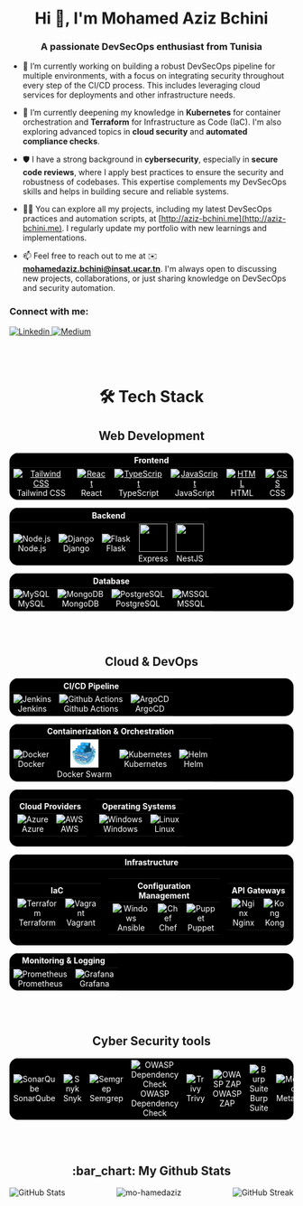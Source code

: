 <h1 align="center">Hi 👋, I'm Mohamed Aziz Bchini</h1>
<h3 align="center">A passionate DevSecOps enthusiast from Tunisia</h3>

- 🔭 I’m currently working on building a robust DevSecOps pipeline for multiple environments, with a focus on integrating security throughout every step of the CI/CD process. This includes leveraging cloud services for deployments and other infrastructure needs.

- 🌱 I’m currently deepening my knowledge in **Kubernetes** for container orchestration and **Terraform** for Infrastructure as Code (IaC). I'm also exploring advanced topics in **cloud security** and **automated compliance checks**.

- 🛡️ I have a strong background in **cybersecurity**, especially in **secure code reviews**, where I apply best practices to ensure the security and robustness of codebases. This expertise complements my DevSecOps skills and helps in building secure and reliable systems.

- 👨‍💻 You can explore all my projects, including my latest DevSecOps practices and automation scripts, at [http://aziz-bchini.me](http://aziz-bchini.me). I regularly update my portfolio with new learnings and implementations.

- 📫 Feel free to reach out to me at :envelope: **mohamedaziz.bchini@insat.ucar.tn**. I'm always open to discussing new projects, collaborations, or just sharing knowledge on DevSecOps and security automation.


<!--
<h3>📕 My Latest Blog Posts</h3>
BLOG-POST-LIST:START
BLOG-POST-LIST:END
-->

<h3 align="left">Connect with me:</h3>
<p align="left">
  <a href="https://www.linkedin.com/in/mohamed-aziz-bchini/" target="_blank">
    <img src="https://bentos.jkominovic.dev/api/v1/bento-cards?url=https%3A%2F%2Fwww.linkedin.com%2Fin%2Fmohamed-aziz-bchini%2F&subtitle=@Aziz+Bchini&size=square" alt="Linkedin">
  </a>
  <a href="https://medium.com/@mohamedaziz0801" target="_blank">
    <img src="https://bentos.jkominovic.dev/api/v1/bento-cards?url=https://www.medium.com&subtitle=@Aziz+Bchini&size=square" alt="Medium">
  </a>
</p>

<br><br>
<h1 align="center">🛠️ Tech Stack</h1>

<!-- flatten the web dev skills, to be like the cybersec section -->
<h2 align="center">Web Development</h2>

<div align="center">
<table style="background-color: black; color: white; border: none; border-radius: 15px; overflow: hidden;">
  <thead>
    <tr>
      <th colspan="8" align="center" style="color: white;">Frontend</th>
    </tr>
  </thead>
  <tbody>
    <tr>
      <td align="center" style="border: none;">
        <a href="https://tailwindcss.com/" style="color: white;">
          <img src="https://cdn.worldvectorlogo.com/logos/tailwindcss.svg" width="50" height="50" alt="Tailwind CSS"/>
        </a>
        <br>Tailwind CSS
      </td>
      <td align="center" style="border: none;">
        <a href="https://reactjs.org/" style="color: white;">
          <img src="https://techstack-generator.vercel.app/react-icon.svg" alt="React" width="50" height="50"/>
        </a>
        <br>React
      </td>
      <td align="center" style="border: none;">
        <a href="https://www.typescriptlang.org/" style="color: white;">
          <img src="https://techstack-generator.vercel.app/ts-icon.svg" alt="TypeScript" width="50" height="50"/>
        </a>
        <br>TypeScript
      </td>
      <td align="center" style="border: none;">
        <a href="https://developer.mozilla.org/en-US/docs/Web/JavaScript" style="color: white;">
          <img src="https://techstack-generator.vercel.app/js-icon.svg" alt="JavaScript" width="50" height="50"/>
        </a>
        <br>JavaScript
      </td>
      <td align="center" style="border: none;">
        <a href="https://developer.mozilla.org/en-US/docs/Web/HTML" style="color: white;">
          <img src="https://cdn.worldvectorlogo.com/logos/html-1.svg" width="50" height="50" alt="HTML"/>
        </a>
        <br>HTML
      </td>
      <td align="center" style="border: none;">
        <a href="https://developer.mozilla.org/en-US/docs/Web/CSS" style="color: white;">
          <img src="https://cdn.worldvectorlogo.com/logos/css-3.svg" width="50" height="50" alt="CSS"/>
        </a>
        <br>CSS
      </td>
    </tr>
  </tbody>
</table>
</div>



<div align="center">
<table style="background-color: black; color: white; border: none; border-radius: 15px; overflow: hidden;">
  <thead>
    <tr>
      <th colspan="5" align="center" style="color: white;">Backend</th>
    </tr>
  </thead>
  <tbody>
    <tr>
      <td align="center" style="border: none;">
        <img src="https://cdn.worldvectorlogo.com/logos/nodejs-icon.svg" width="50" height="50" alt="Node.js"/><br>Node.js
      </td>
      <td align="center" style="border: none;">
        <img src="https://techstack-generator.vercel.app/django-icon.svg" width="50" height="50" alt="Django"/><br>Django
      </td>
      <td align="center" style="border: none;">
        <img src="https://skillicons.dev/icons?i=flask" width="50" height="50" alt="Flask"/><br>Flask
      </td>
      <td align="center" style="border: none;">
        <img src="https://skillicons.dev/icons?i=express" width="50" height="50"/><br>Express
      </td>
      <td align="center" style="border: none;">
        <img src="https://skillicons.dev/icons?i=nestjs" width="50" height="50"/><br>NestJS
      </td>
    </tr>
  </tbody>
</table>
</div>

<div align="center">
<table style="background-color: black; color: white; border: none; border-radius: 15px; overflow: hidden;">
  <thead>
    <tr>
      <th colspan="4" align="center" style="color: white;">Database</th>
    </tr>
  </thead>
  <tbody>
    <tr>
      <td align="center" style="border: none;">
        <img src="https://techstack-generator.vercel.app/mysql-icon.svg" alt="MySQL" width="50" height="50"/><br>MySQL
      </td>
      <td align="center" style="border: none;">
        <img src="https://skillicons.dev/icons?i=mongodb" alt="MongoDB" width="50" height="50"/><br>MongoDB
      </td>
      <td align="center" style="border: none;">
        <img src="https://skillicons.dev/icons?i=postgresql" alt="PostgreSQL" width="50" height="50"/><br>PostgreSQL
      </td>
      <td align="center" style="border: none;">
        <img src="https://upload.wikimedia.org/wikipedia/commons/9/99/Logo_M_SQL_Server.png" alt="MSSQL" width="100" height="40"/><br>MSSQL
      </td>
    </tr>
  </tbody>
</table>
</div>

<br><br>
<!-- flatten the Cloud & DevOps skills, to be like the cybersec section -->
<h2 align="center">Cloud & DevOps</h2>

<div align="center">
<table style="background-color: black; color: white; border: none; border-radius: 15px; overflow: hidden;">
  <thead>
    <tr>
      <th colspan="3" align="center" style="color: white;">CI/CD Pipeline</th>
    </tr>
  </thead>
  <tbody>
    <tr>
      <td align="center" style="border: none;">
        <img src="https://skillicons.dev/icons?i=jenkins" alt="Jenkins" width="50" height="50"/><br>Jenkins
      </td>
      <td align="center" style="border: none;">
        <img src="https://skillicons.dev/icons?i=github" alt="Github Actions" width="50" height="50"/><br>Github Actions
      </td>
      <td align="center" style="border: none;">
        <img src="https://go-skill-icons.vercel.app/api/icons?i=argocd" alt="ArgoCD" width="50" height="50"/><br>ArgoCD
      </td>
    </tr>
  </tbody>
</table>
</div>

<div align="center">
<table style="background-color: black; color: white; border: none; border-radius: 15px; overflow: hidden;">
  <thead>
    <tr>
      <th colspan="4" align="center" style="color: white;">Containerization & Orchestration</th>
    </tr>
  </thead>
  <tbody>
    <tr>
      <td align="center" style="border: none;">
        <img src="https://techstack-generator.vercel.app/docker-icon.svg" alt="Docker" width="50" height="50"/><br>Docker
      </td>
      <td align="center" style="border: none;">
        <img src="https://raw.githubusercontent.com/docker-library/docs/471fa6e4cb58062ccbf91afc111980f9c7004981/swarm/logo.png" alt="Docker Swarm" width="50" height="50"/><br>Docker Swarm
      </td>
      <td align="center" style="border: none;">
        <img src="https://techstack-generator.vercel.app/kubernetes-icon.svg" alt="Kubernetes" width="50" height="50"/><br>Kubernetes
      </td>
      <td align="center" style="border: none;">
        <img src="https://go-skill-icons.vercel.app/api/icons?i=helm" alt="Helm" width="50" height="50"/><br>Helm
      </td>
    </tr>
  </tbody>
</table>
</div>

<div align="center">
  <table style="background-color: black; color: white; border: none; border-radius: 15px; overflow: hidden;">
    <tbody>
      <tr>
        <td colspan="2" align="center" style="border: none;">
          <table style="background-color: black; color: white; border: none;">
            <thead>
              <tr>
                <th colspan="2" align="center" style="color: white;">Cloud Providers</th>
              </tr>
            </thead>
            <tbody>
              <tr>
                <td align="center" style="border: none;">
                  <img src="https://skillicons.dev/icons?i=azure" alt="Azure" width="50" height="50"/><br>Azure
                </td>
                <td align="center" style="border: none;">
                  <img src="https://techstack-generator.vercel.app/aws-icon.svg" alt="AWS" width="50" height="50"/><br>AWS
                </td>
              </tr>
            </tbody>
          </table>
        </td>
        <td colspan="2" align="center" style="border: none;">
          <table style="background-color: black; color: white; border: none;">
            <thead>
              <tr>
                <th colspan="2" align="center" style="color: white;">Operating Systems</th>
              </tr>
            </thead>
            <tbody>
              <tr>
                <td align="center" style="border: none;">
                  <img src="https://skillicons.dev/icons?i=windows" alt="Windows" width="50" height="50"/><br>Windows
                </td>
                <td align="center" style="border: none;">
                  <img src="https://skillicons.dev/icons?i=linux" alt="Linux" width="50" height="50"/><br>Linux
                </td>
              </tr>
            </tbody>
          </table>
        </td>
      </tr>
    </tbody>
  </table>
</div>

<div align="center">
  <table style="background-color: black; color: white; border: none; border-radius: 15px; overflow: hidden;">
    <thead>
      <tr>
        <th colspan="3" align="center" style="color: white;">Infrastructure</th>
      </tr>
    </thead>
    <tbody>
      <tr>
        <td colspan="1" align="center" style="border: none;">
          <table style="background-color: black; color: white; border: none;">
            <thead>
              <tr>
                <th colspan="2" align="center" style="color: white;">IaC</th>
              </tr>
            </thead>
            <tbody>
              <tr>
                <td align="center" style="border: none;">
                  <img src="https://skillicons.dev/icons?i=terraform" alt="Terraform" width="50" height="50"/><br>Terraform
                </td>
                <td align="center" style="border: none;">
                  <img src="https://go-skill-icons.vercel.app/api/icons?i=vagrant" alt="Vagrant" width="50" height="50"/><br>Vagrant
                </td>
              </tr>
            </tbody>
          </table>
        </td>
        <td colspan="1" align="center" style="border: none;">
          <table style="background-color: black; color: white; border: none;">
            <thead>
              <tr>
                <th colspan="3" align="center" style="color: white;">Configuration Management</th>
              </tr>
            </thead>
            <tbody>
              <tr>
                <td align="center" style="border: none;">
                  <img src="https://skillicons.dev/icons?i=ansible" alt="Windows" width="50" height="50"/><br>Ansible
                </td>
                <td align="center" style="border: none;">
                  <img src="https://encrypted-tbn0.gstatic.com/images?q=tbn:ANd9GcSoSO6KzOV-jFJxQWAw_iOR3C7P2iMXHf1MIEsi-zxsxjgYBmzz8Y9KBhkchA5IHWj_pCw&usqp=CAU" alt="Chef" width="50" height="50"/><br>Chef
                </td>
                <td align="center" style="border: none;">
                  <img src="https://www.goetas.com/img/services/puppet-logo.png" alt="Puppet" width="50" height="50"/><br>Puppet
                </td>
              </tr>
            </tbody>
          </table>
        </td>
        <td colspan="1" align="center" style="border: none;">
          <table style="background-color: black; color: white; border: none;">
            <thead>
              <tr>
                <th colspan="2" align="center" style="color: white;">API Gateways</th>
              </tr>
            </thead>
            <tbody>
              <tr>
                <td align="center" style="border: none;">
                  <img src="https://go-skill-icons.vercel.app/api/icons?i=nginx" alt="Nginx" width="50" height="50"/><br>Nginx
                </td>
                <td align="center" style="border: none;">
                  <img src="https://media.trustradius.com/vendor-logos/2V/Hk/9T8XEAI88GT3.PNG" alt="Kong" width="50" height="50"/><br>Kong
                </td>
              </tr>
            </tbody>
          </table>
        </td>
      </tr>
    </tbody>
  </table>
</div>

<div align="center">
<table style="background-color: black; color: white; border: none; border-radius: 15px; overflow: hidden;">
  <thead>
    <tr>
      <th colspan="2" align="center" style="color: white;">Monitoring & Logging</th>
    </tr>
  </thead>
  <tbody>
    <tr>
      <td align="center" style="border: none;">
        <img src="https://upload.wikimedia.org/wikipedia/commons/thumb/3/38/Prometheus_software_logo.svg/775px-Prometheus_software_logo.svg.png" alt="Prometheus" width="50" height="50"/><br>Prometheus
      </td>
      <td align="center" style="border: none;">
        <img src="https://go-skill-icons.vercel.app/api/icons?i=grafana" alt="Grafana" width="50" height="50"/><br>Grafana
      </td>
    </tr>
  </tbody>
</table>
</div>

<br><br>
<h2 align="center">Cyber Security tools</h2>

<div align="center">
<table style="background-color: black; color: white; border: none; border-radius: 15px; overflow: hidden;">
  <tbody>
    <tr>
      <td align="center" style="border: none;">
        <img src="https://cdn.worldvectorlogo.com/logos/sonarqube-1.svg" alt="SonarQube" width="50" height="50"/><br>SonarQube
      </td>
      <td align="center" style="border: none;">
        <img src="https://go-skill-icons.vercel.app/api/icons?i=snyk" alt="Snyk" width="50" height="50"/><br>Snyk
      </td>
      <td align="center" style="border: none;">
        <img src="https://lewisardern.gallerycdn.vsassets.io/extensions/lewisardern/semgrep-snippets/0.0.5/1648653552484/Microsoft.VisualStudio.Services.Icons.Default" alt="Semgrep" width="50" height="50"/><br>Semgrep
      </td>
      <td align="center" style="border: none;">
        <img src="https://dependency-check.gallerycdn.vsassets.io/extensions/dependency-check/dependencycheck/6.2.3/1712759779885/Microsoft.VisualStudio.Services.Icons.Default" alt="OWASP Dependency Check" width="50" height="50"/><br>OWASP Dependency Check
      </td>
      <td align="center" style="border: none;">
        <img src="https://appsecmap.com/images/d/Trivy.png" alt="Trivy" width="50" height="50"/><br>Trivy
      </td>
      <td align="center" style="border: none;">
        <img src="https://logos.bugcrowdusercontent.com/logos/2376/fdfa/651b17be/051e0245d787d1f71246d515e88a8564_zap256x256-oversize.png" alt="OWASP ZAP" width="50" height="50"/><br>OWASP ZAP
      </td>
      <td align="center" style="border: none;">
        <img src="https://w7.pngwing.com/pngs/276/718/png-transparent-burp-suite-alt-macos-bigsur-icon.png" alt="Burp Suite" width="50" height="50"/><br>Burp Suite
      </td>
      <td align="center" style="border: none;">
        <img src="https://atomrace.com/blog/wp-content/uploads/2017/10/metasploit-logo.png" alt="Metasploit" width="50" height="50"/><br>Metasploit
      </td>
      <td align="center" style="border: none;">
        <img src="https://avatars.githubusercontent.com/u/35606478?s=200&v=4" alt="DefectDojo" width="50" height="50"/><br>DefectDojo
      </td>
      <td align="center" style="border: none;">
        <img src="https://avatars.githubusercontent.com/u/40258585?s=280&v=4" alt="Dependency-Track" width="50" height="50"/><br>Dependency-Track
      </td>
      <td align="center" style="border: none;">
        <img src="https://upload.wikimedia.org/wikipedia/commons/8/80/HashiCorp_Logo_no_text.png" alt="HashiCorp Vault" width="50" height="50"/><br>HashiCorp Vault
      </td>
    </tr>
  </tbody>
</table>
</div>

<br><br>
<h2 align="center">:bar_chart: My Github Stats</h2>

<div id=github-stats align=center style="display: flex; justify-content: space-between;">
  <img src="https://myreadme.vercel.app/api/embed/mo-hamedaziz?panels=commitgraph" alt="GitHub Stats" style="height: 200px;" />
  <img src="https://github-readme-stats.vercel.app/api/top-langs?username=mo-hamedaziz&show_icons=true&locale=en&layout=compact" alt="mo-hamedaziz" style="height: 200px;" />
  <img src="https://streak-stats.demolab.com?user=mo-hamedaziz" alt="GitHub Streak" style="height: 200px;" />
</div>
